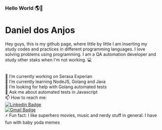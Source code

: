 ### Hello World 🌎👋

# Daniel dos Anjos
Hey guys, this is my github page, where little by little I am inserting my study codes and practices in different programming languages.
I love solving problems using programming.
I am a QA automation developer and study other staks when I'm not working. :computer:

<br/> 🔭 I’m currently working on Serasa Experian
<br/> 🌱 I’m currently learning NodeJS, Golang and Java
<br/> 🤔 I’m looking for help with Golang automated tests
<br/> 💬 Ask me about automated tests in Javascript
<br/> 📫 How to reach me:
<br/> [![Linkedin Badge](https://img.shields.io/badge/-DanieldosAnjos-blue?style=flat-square&logo=Linkedin&logoColor=white&link=https://www.linkedin.com/in/danieldosanjos1989/)](https://www.linkedin.com/in/danieldosanjos1989/) 
<br/> [![Gmail Badge](https://img.shields.io/badge/-daniel.anjos.1989@gmail.com-c14438?style=flat-square&logo=Gmail&logoColor=white&link=mailto:daniel.anjos.1989@gmail.com)](mailto:daniel.anjos.1989@gmail.com)
<br/> ⚡ Fun fact: I like superhero movies, music and nerdy stuff in general. I have fun with baby yoda memes


